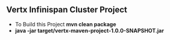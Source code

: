 ## Vertx Infinispan Cluster Project

- To Build this Project **mvn clean package** 
- **java -jar target/vertx-maven-project-1.0.0-SNAPSHOT.jar**
